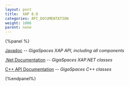 ```yaml
---
layout: post
title:  XAP 8.0
categories: API_DOCUMENTATION
weight: 1006
parent: none
---
```


{%panel  %}

[Javadoc](http://www.gigaspaces.com/docs/JavaDoc8.0/index.html) -- _GigaSpaces XAP API, including all components_

[.Net Documentation](http://www.gigaspaces.com/docs/dotnetdocs8.0) -- _GigaSpaces XAP.NET classes_

[C+\+ API Documentation](http://www.gigaspaces.com/docs/cppdocs8.0) -- _GigaSpaces C+\+ classes_

 {%endpanel%}